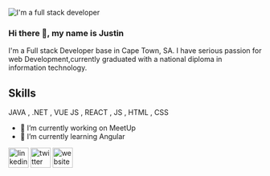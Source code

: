 
![I'm a full stack developer](https://media-exp1.licdn.com/dms/image/C5616AQG9e9_ERJ3oKQ/profile-displaybackgroundimage-shrink_200_800/0/1619572115589?e=1625097600&v=beta&t=JfCLSXNxO7IKpJAcLqbiIQAGwsxzSBoDVXjGCvvJRKo)

### Hi there 👋, my name is Justin


I'm a Full stack Developer base in Cape Town, SA. I have serious passion for web Development,currently graduated with a national diploma in information technology.

## Skills

JAVA ,
.NET ,
VUE JS ,
REACT ,
JS ,
HTML ,
CSS 

- 🔭 I’m currently working on MeetUp 
- 🌱 I’m currently learning Angular 



[<img src='https://cdn.jsdelivr.net/npm/simple-icons@3.0.1/icons/linkedin.svg' alt='linkedin' height='40'>](https://www.linkedin.com/in/https://www.linkedin.com/in/justin-kokolo-98450815a//)  [<img src='https://cdn.jsdelivr.net/npm/simple-icons@3.0.1/icons/twitter.svg' alt='twitter' height='40'>](https://twitter.com/justinkokolo)  [<img src='https://cdn.jsdelivr.net/npm/simple-icons@3.0.1/icons/icloud.svg' alt='website' height='40'>](v)  

